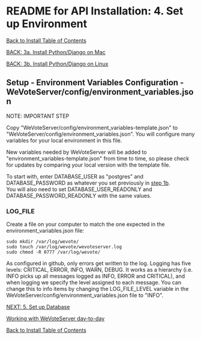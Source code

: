 # README for API Installation: 4. Set up Environment

[Back to Install Table of Contents](README_API_INSTALL.md)

[BACK: 3a. Install Python/Django on Mac](README_API_INSTALL_PYTHON_MAC.md)

[BACK: 3b. Install Python/Django on Linux](README_API_INSTALL_PYTHON_LINUX.md)


## Setup - Environment Variables Configuration - WeVoteServer/config/environment_variables.json

NOTE: IMPORTANT STEP

Copy "WeVoteServer/config/environment_variables-template.json" to "WeVoteServer/config/environment_variables.json". 
You will configure many variables for your local environment in this file. 

New variables needed by WeVoteServer will be added to
"environment_variables-template.json" from time to time, so please check for updates by comparing your local version
with the template file.

To start with, enter DATABASE_USER as "postgres" and DATABASE_PASSWORD as whatever you set previously in [step 1b](README_API_INSTALL_POSTGRES_LINUX.md).  
You will also need to set DATABASE_USER_READONLY and DATABASE_PASSWORD_READONLY with the same values.

### LOG_FILE
Create a file on your computer to match the one expected in the environment_variables.json file:

    sudo mkdir /var/log/wevote/
    sudo touch /var/log/wevote/wevoteserver.log
    sudo chmod -R 0777 /var/log/wevote/

As configured in github, only errors get written to the log.
Logging has five levels: CRITICAL, ERROR, INFO, WARN, DEBUG.
It works as a hierarchy (i.e. INFO picks up all messages logged as INFO, ERROR and CRITICAL), and when logging we
specify the level assigned to each message. You can change this to info items by changing the LOG_FILE_LEVEL variable 
in the WeVoteServer/config/environment_variables.json file to "INFO".




[NEXT: 5. Set up Database](README_API_INSTALL_SETUP_DATABASE.md)
    
[Working with WeVoteServer day-to-day](README_WORKING_WITH_WE_VOTE_SERVER.md)

[Back to Install Table of Contents](README_API_INSTALL.md)

